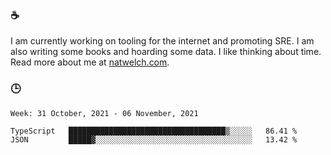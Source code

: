### ☕

I am currently working on tooling for the internet and promoting SRE. I am also writing some books and hoarding some data. I like thinking about time. Read more about me at [natwelch.com](https://natwelch.com).

### 🕒

<!--START_SECTION:waka-->
```text
Week: 31 October, 2021 - 06 November, 2021

TypeScript   ███████████████████████████████████▒░░░░░   86.41 % 
JSON         █████▓░░░░░░░░░░░░░░░░░░░░░░░░░░░░░░░░░░░   13.42 % 
```
<!--END_SECTION:waka-->
